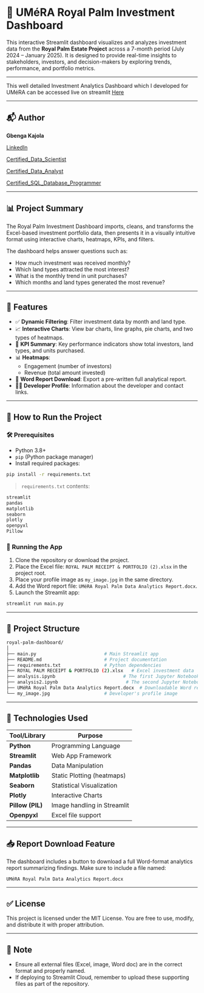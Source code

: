
# 🌴 UMéRA Royal Palm Investment Dashboard

This interactive Streamlit dashboard visualizes and analyzes investment data from the **Royal Palm Estate Project** across a 7-month period (July 2024 – January 2025). It is designed to provide real-time insights to stakeholders, investors, and decision-makers by exploring trends, performance, and portfolio metrics.

---

This well detailed Investment Analytics Dashboard which I developed for UMéRA can be accessed live on streamlit [Here](https://umerainvestors.streamlit.app/)

---

## 📬 Author

**Gbenga Kajola**

[LinkedIn](https://www.linkedin.com/in/kajolagbenga)

[Certified_Data_Scientist](https://www.datacamp.com/certificate/DSA0012312825030)

[Certified_Data_Analyst](https://www.datacamp.com/certificate/DAA0018583322187)

[Certified_SQL_Database_Programmer](https://www.datacamp.com/certificate/SQA0019722049554)


---

## 📊 Project Summary

The Royal Palm Investment Dashboard imports, cleans, and transforms the Excel-based investment portfolio data, then presents it in a visually intuitive format using interactive charts, heatmaps, KPIs, and filters.

The dashboard helps answer questions such as:
- How much investment was received monthly?
- Which land types attracted the most interest?
- What is the monthly trend in unit purchases?
- Which months and land types generated the most revenue?

---

## 🧩 Features

- ✅ **Dynamic Filtering**: Filter investment data by month and land type.
- 📈 **Interactive Charts**: View bar charts, line graphs, pie charts, and two types of heatmaps.
- 🧮 **KPI Summary**: Key performance indicators show total investors, land types, and units purchased.
- 📊 **Heatmaps**:
  - Engagement (number of investors)
  - Revenue (total amount invested)
- 📄 **Word Report Download**: Export a pre-written full analytical report.
- 🧑‍💼 **Developer Profile**: Information about the developer and contact links.

---

## 🚀 How to Run the Project

### 🛠️ Prerequisites

- Python 3.8+
- `pip` (Python package manager)
- Install required packages:

```bash
pip install -r requirements.txt
```

> `requirements.txt` contents:

```txt
streamlit
pandas
matplotlib
seaborn
plotly
openpyxl
Pillow
```

### 🧪 Running the App

1. Clone the repository or download the project.
2. Place the Excel file: `ROYAL PALM RECEIPT & PORTFOLIO (2).xlsx` in the project root.
3. Place your profile image as `my_image.jpg` in the same directory.
4. Add the Word report file: `UMéRA Royal Palm Data Analytics Report.docx`.
5. Launch the Streamlit app:

```bash
streamlit run main.py
```

---

## 🧱 Project Structure

```bash
royal-palm-dashboard/
│
├── main.py                         # Main Streamlit app
├── README.md                       # Project documentation
├── requirements.txt                # Python dependencies
├── ROYAL PALM RECEIPT & PORTFOLIO (2).xlsx   # Excel investment data
├── analysis.ipynb                         # The first Jupyter Notebook
├── analysis2.ipynb                         # The second Jupyter Notebook
├── UMéRA Royal Palm Data Analytics Report.docx  # Downloadable Word report
└── my_image.jpg                    # Developer's profile image
```

---

## 🧠 Technologies Used

| Tool/Library      | Purpose                        |
|------------------|--------------------------------|
| **Python**        | Programming Language            |
| **Streamlit**     | Web App Framework               |
| **Pandas**        | Data Manipulation               |
| **Matplotlib**    | Static Plotting (heatmaps)      |
| **Seaborn**       | Statistical Visualization       |
| **Plotly**        | Interactive Charts              |
| **Pillow (PIL)**  | Image handling in Streamlit     |
| **Openpyxl**      | Excel file support              |



---

## 📥 Report Download Feature

The dashboard includes a button to download a full Word-format analytics report summarizing findings. Make sure to include a file named:
```
UMéRA Royal Palm Data Analytics Report.docx
```

---


## ✅ License

This project is licensed under the MIT License. You are free to use, modify, and distribute it with proper attribution.

---

## 📌 Note

- Ensure all external files (Excel, image, Word doc) are in the correct format and properly named.
- If deploying to Streamlit Cloud, remember to upload these supporting files as part of the repository.
